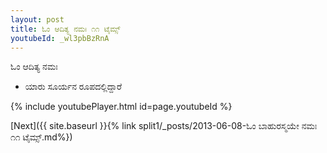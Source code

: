 ```yaml
---
layout: post
title: ಓಂ ಆದಿತ್ಯ ನಮಃ ೧೧ ಟೈಮ್ಸ್
youtubeId: _wl3pbBzRnA
---
```

 
 
 ಓಂ ಆದಿತ್ಯ ನಮಃ  
 
 -  ಯಾರು ಸೂರ್ಯನ ರೂಪದಲ್ಲಿದ್ದಾರೆ 
 
  
 
  
 
 
 
 
 
 


{% include youtubePlayer.html id=page.youtubeId %}
 
[Next]({{ site.baseurl }}{% link  split1/_posts/2013-06-08-ಓಂ ಬಾಹುರಸ್ಮಯೇ ನಮಃ ೧೧ ಟೈಮ್ಸ್.md%})
 

